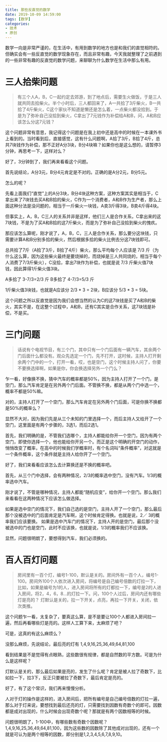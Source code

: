 ```yaml
---
title: 那些反直觉的数学
date: 2019-10-09 14:59:00
tags: [数学]
categories:
- 技术
- 原创
---
```


数学一向是非常严谨的，在生活中，有用到数学的地方也是和我们的直觉相符的。但确实会有一些反直觉的数学现象存在，而且非常有趣，今天我就整理了之前遇到的一些非常有趣的反直觉的数学问题，来聊聊为什么数学在生活中那么有用。

<!--more-->

# 三人拾柴问题
> 有三个人A，B，C一起约定去郊游，到了地点后，需要生火做饭，于是三人就共同去拾柴火。半个小时后，三人都回来了，A一共拾了3斤柴火，B一共拾了4斤柴火，C这个家伙不知道是懒还是怎么着，一点柴火都没拾到。于是为了弥补自己没拾到柴火，C拿出了7元钱作为补偿给A和B，问，A和B应该怎么分这7元钱？

这个问题非常有意思，我记得这个问题是在我上初中还是高中的时候在一本课外书上看到的。当时看到后，直接感觉，这有什么问题啊，A拾了3斤，B拾了4斤，总共7块钱作为补偿，那不正好A分3块，B分4块嘛？如果你也是这么想的，请暂停3分钟，再思考一下，这样对么？

好了，3分钟到了，我们再来看看这个问题。

首先说结论，A分3元，B分4元肯定是不对的。正确的是A分2元，B分5元。

怎么的呢？

先看上面我们“直觉”上的A分3块，B分4块这种方案，这种方案其实是相当于，C拿出来了7块钱去买A和B拾的柴火，C作为一个消费者，A和B作为生产者，那么上面这种分法是没问题的，相当于一斤柴火一块钱，A卖3斤得3块，B卖4斤得4块。

但事实上，A，B，C三人的关系并非是这样，他们三人是合作关系，C拿出来的这7块钱，不是为了买A和B拾的这7斤柴火，而是为了弥补自己没拾到柴火的愧疚。

那应该怎么算呢，刚才说了，A，B，C，三人是合作关系，那么要分这块钱，只需要计算A和B分别多拾的柴火，然后根据多拾的柴火比例去分这7块钱即可。

总共拾了7斤（A拾了3斤，B拾了4斤）柴火，那么平均每个人应该是 7/3 斤（为什么这么算，因为这些柴火最终是要烧掉的，而烧掉是三人共同烧的，相当于每个人消费了7/3斤柴火），C没拾，拿出7块作为补偿，也就是说 7/3 斤柴火值7块钱，因此算得1斤柴火值3块。

A多拾了 3-7/3=2/3 斤
B多拾了 4-7/3=5/3 斤

1斤柴火值3块钱，也就是A应该分 2/3 * 3 = 2块，B应该分 5/3 * 3 = 5块。

这个问题之所以反直觉是因为我们会想当然的认为C的这7块钱是买了A和B的柴火，其实不是，在这整个过程中，A和B，还有C其实是合作关系，这7块钱是补偿，不是买。

# 三门问题
> 话说有个电视节目，有三个门，其中只有一个门后面有一辆汽车，其余两个门后面什么都没有。观众先选定一个门，先不打开，这时候，主持人打开剩余两个门中的一个，打开一看，哎，也是空门，这个时候主持人问了，你要不要换选择啊，如果是你，你会换选择另外一个门么？

乍一看，好像换不换，猜中汽车的概率都是50%，因为主持人打开了一个门，是空门，那么汽车肯定是在另外两个门后面。不管换不换，都是从两个门中选一个，概率不都是50%嘛。

对的，主持人打开了一个空门，那么汽车肯定在另外两个门后面，可是你换不换都是50%的概率么？

显然不大对，因为我们先是从三个未知的门里选择一个，而后主持人又给开了一个空门，这里面是有两个步骤的，3选1，而后2选1。

首先，我们明确的是，不管我们选哪个，主持人都能给你开一个空门，因为有两个空门，即使你选择一个，他也能给你开另一个。而正是这个明确的开空门的动作，悄悄改变了概率，在高中的时候我们学概率时，有个名词叫“条件概率”，对这就是一个条件概率，这个条件就是主持人给你开了一个空门。

好了，我们来看看应该怎么去计算换还是不换的概率吧。

首先，从三个门中选择，会有两种情况，2/3的概率选中空门，没有汽车。1/3的概率选中汽车。

刚才说了，不管是哪种情况，主持人都能“随机应变”，给你开一个空门。那么我们来看看在这两种情况下应该怎么做选择。

如果是选中空门的情况下，我们自己选的是空门，主持人开了一个空门，那么最后那个没被选中的门后面肯定是汽车啊，这个时候肯定得换。也就是说，2／
3的概率我们应该要换。
如果是选中汽车门的情况下，主持人开的是空门，最后那个没被选中的门也是空门，此时不应该换，也就是说，1/3的概率我们不应该换。

显然，问题很明朗了，要想得到汽车，我们必须换的。

# 百人百灯问题
> 房间里有一百个灯，编号1-100，默认是关的。房间外有一百个人，编号1-100。房间外100个人依次进入房间，将编号是自己编号倍数的灯拉一下，比如，如果是编号为1的人，进入房间将所有的灯都拉一下，编号是2的人进入房间，将2，4，6，8...的灯拉一下。问，100个人过后，房间内还有哪些灯是亮的？ 灯默认是关的，拉一下开关，点亮，再拉一下开关，关闭，依次类推。

这个问题乍一看，太复杂了，要真这么算，是不是要让100个人都进入房间拉一遍，然后再看哪些灯是亮的。这样人工算下来，太麻烦了吧？

可是，这真的有这么麻烦么？

没那么麻烦，先说结论，最后亮的灯有 1,4,9,16,25,36,49,64,81,100

看到结果是不是觉得有点眼熟，这些数很有规律，都是自然数的平方数。可是为什么是这样呢？

灯默认是关的，那么最后如果是亮的，发生了什么呢？肯定是被人拉了奇数下，比如拉一下，拉3下，反正只要被拉了奇数下，最后肯定是亮的。

好了，有了这个常识，我们再来慢慢分析。

人对于灯的操作是这样的，进入房间后，把所有编号是自己编号倍数的灯拉一遍，那么对于灯来说，要想找到最后还亮的灯，只需要找到因数有奇数个的即可。因数都是成对出现的，什么时候会出现奇数个呢？那就是有两个因数相等的时候。

问题很明朗了，1-100中，有哪些数有奇数个因数呢？1,4,9,16,25,36,49,64,81,100，因为这些数的因数除了其他成对出现的，还有一个就是可认为是两个相等的因数，即分别是1,2,3,4,5,6,7,8,9,10。


